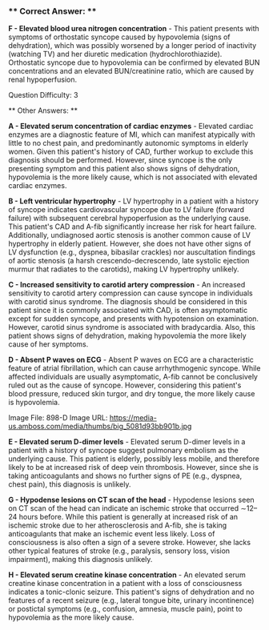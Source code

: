 ### ** Correct Answer: **

**F - Elevated blood urea nitrogen concentration** - This patient presents with symptoms of orthostatic syncope caused by hypovolemia (signs of dehydration), which was possibly worsened by a longer period of inactivity (watching TV) and her diuretic medication (hydrochlorothiazide). Orthostatic syncope due to hypovolemia can be confirmed by elevated BUN concentrations and an elevated BUN/creatinine ratio, which are caused by renal hypoperfusion.

Question Difficulty: 3

** Other Answers: **

**A - Elevated serum concentration of cardiac enzymes** - Elevated cardiac enzymes are a diagnostic feature of MI, which can manifest atypically with little to no chest pain, and predominantly autonomic symptoms in elderly women. Given this patient's history of CAD, further workup to exclude this diagnosis should be performed. However, since syncope is the only presenting symptom and this patient also shows signs of dehydration, hypovolemia is the more likely cause, which is not associated with elevated cardiac enzymes.

**B - Left ventricular hypertrophy** - LV hypertrophy in a patient with a history of syncope indicates cardiovascular syncope due to LV failure (forward failure) with subsequent cerebral hypoperfusion as the underlying cause. This patient's CAD and A-fib significantly increase her risk for heart failure. Additionally, undiagnosed aortic stenosis is another common cause of LV hypertrophy in elderly patient. However, she does not have other signs of LV dysfunction (e.g., dyspnea, bibasilar crackles) nor auscultation findings of aortic stenosis (a harsh crescendo-decrescendo, late systolic ejection murmur that radiates to the carotids), making LV hypertrophy unlikely.

**C - Increased sensitivity to carotid artery compression** - An increased sensitivity to carotid artery compression can cause syncope in individuals with carotid sinus syndrome. The diagnosis should be considered in this patient since it is commonly associated with CAD, is often asymptomatic except for sudden syncope, and presents with hypotension on examination. However, carotid sinus syndrome is associated with bradycardia. Also, this patient shows signs of dehydration, making hypovolemia the more likely cause of her symptoms.

**D - Absent P waves on ECG** - Absent P waves on ECG are a characteristic feature of atrial fibrillation, which can cause arrhythmogenic syncope. While affected individuals are usually asymptomatic, A-fib cannot be conclusively ruled out as the cause of syncope. However, considering this patient's blood pressure, reduced skin turgor, and dry tongue, the more likely cause is hypovolemia.

Image File: 898-D
Image URL: https://media-us.amboss.com/media/thumbs/big_5081d93bb901b.jpg

**E - Elevated serum D-dimer levels** - Elevated serum D-dimer levels in a patient with a history of syncope suggest pulmonary embolism as the underlying cause. This patient is elderly, possibly less mobile, and therefore likely to be at increased risk of deep vein thrombosis. However, since she is taking anticoagulants and shows no further signs of PE (e.g., dyspnea, chest pain), this diagnosis is unlikely.

**G - Hypodense lesions on CT scan of the head** - Hypodense lesions seen on CT scan of the head can indicate an ischemic stroke that occurred ∼12–24 hours before. While this patient is generally at increased risk of an ischemic stroke due to her atherosclerosis and A-fib, she is taking anticoagulants that make an ischemic event less likely. Loss of consciousness is also often a sign of a severe stroke. However, she lacks other typical features of stroke (e.g., paralysis, sensory loss, vision impairment), making this diagnosis unlikely.

**H - Elevated serum creatine kinase concentration** - An elevated serum creatine kinase concentration in a patient with a loss of consciousness indicates a tonic-clonic seizure. This patient's signs of dehydration and no features of a recent seizure (e.g., lateral tongue bite, urinary incontinence) or postictal symptoms (e.g., confusion, amnesia, muscle pain), point to hypovolemia as the more likely cause.

